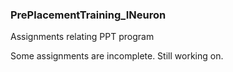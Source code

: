 ### PrePlacementTraining_INeuron
Assignments relating PPT program

Some assignments are incomplete. Still working on.
